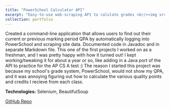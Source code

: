 ```yaml
---
title: "PowerSchool Calculator API"
excerpt: "Easy-to-use web-scraping API to calulate grades <br/><img src='/images/ps_logo.jpg' width=500 height=300>"
collection: portfolio
---
```


Created a command-line application that allows users to find out their current or previous marking period QPA by automatically logging into PowerSchool and scraping site data. Documented code in Javadoc and in separate Markdown file. This one of the first projects I worked on as a freshman, and I was pretty happy with how it turned out! I kept working/tweaking it for about a year or so, like adding in a Java port of the API to practice for the AP CS A test :) The reason I started this project was because my school's grade system, PowerSchool, would not show my QPA, and it was annoying figuring out how to calculate the various quality points and credits I recieve from each class.

**Technologies:** Selenium, BeautifulSoup

[GitHub Repo](https://github.com/derp000/powerschool-calculator)
